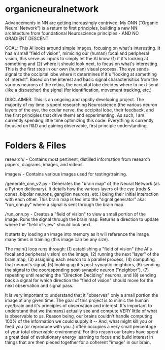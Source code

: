 # organicneuralnetwork
Advancements in NN are getting increasingly contrived. My ONN ("Organic Neural Network") is a return to first principles, building a new NN architecture from foundational Neuroscience principles - AND NO GRADIENT DESCENT.

GOAL:  This AI looks around simple images, focusing on what's interesting. It has a small "field of vision", mimicing our (human) focal and peripheral vision, this serve as inputs to simply let the AI know (1) if it's looking at something and (2) where it should look next, to focus on what's interesting. This is the first step in our own (human) visual process. The eye sends signal to the occipital lobe where it determines if it's "looking at something of interest". Based on the interest and basic signal characterisitics from the various neurons of the retina, the occipital lobe decides where to next send (like a dispatcher) the signal (for identification, movement tracking, etc.)

DISCLAIMER:  This is an ongoing and rapidly developing project. The majority of my time is spent researching Neuroscience (the various neuron layers of the eye, the ocular nerve, the occipital lobe, their feedback, and the first principles that drive them) and experimenting. As such, I am currently spending little time optimizing this code. Everything is currently focused on R&D and gaining observable, first principle understanding.

# Folders & Files
research/ - Contains most pertinent, distilled information from research papers, diagrams, images, and videos.

images/ - Contains various images used for testing/training.

/generate_onn_v2.py - Generates the "brain map" of the Neural Network (as a Python dictionary). It details how the various layers of the eye (rods & cones, bipolar neurons, ganglion neurons, etc.) being their initial interaction with each other. This brain map is fed into the "signal generator" aka. "run_onn.py" where a signal is sent through the brain map.

/run_onn.py - Creates a "field of vision" to view a small portion of the image. Runs the signal through the brain map. Returns a direction to update where the "field of view" should look next.

  It starts by loading an image into memory as it will reference the image many times in training (this image can be any size). 

  The main() loop runs through: (1) establishing a "field of vision" (the AI's focal and peripheral vision) on the image, (2) running the next "layer" of the brain map, (3) assigning each neuron to a parallel process, (4) computing that neuron's signal, (5) looking up it's post-synaptic neighbors, (6) sending the signal to the cooresponding post-synaptic neuron ("neighbor"), (7) repeating until reaching the "Direction Deciding" neurons, and (8) sending back a signal for which direction the "field of vision" should move for the next observation and signal pass.

  It is very important to understand that it "observes" only a small portion the image at any given time. The goal of this project is to mimic the human eye/brain and it's principles of observation and interest. It's important to understand that we (humans) actually see and compute VERY little of what is observable to us. Reason being, our brains couldn't handle computing 100% of the information we could supply it -- And, what might kill you or feed you (or reproduce with you..) often occupies a very small percentage of your total observable environment. For this reason our brains have spent a great deal of evolutionary energy learning to focus and build interest in things that are then pieced together for a coherent "image" in our brain.
